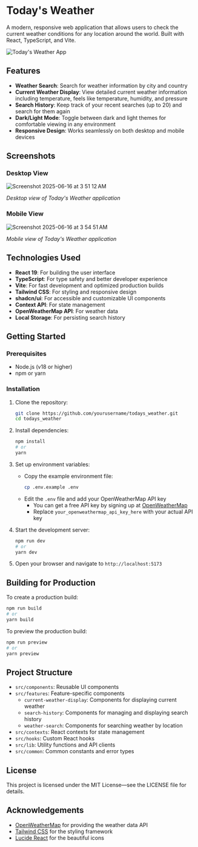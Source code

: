 # Today's Weather

A modern, responsive web application that allows users to check the current weather conditions for any location around
the world. Built with React, TypeScript, and Vite.

![Today's Weather App](https://openweathermap.org/img/wn/02d@4x.png)

## Features

- **Weather Search**: Search for weather information by city and country
- **Current Weather Display**: View detailed current weather information including temperature, feels like temperature,
  humidity, and pressure
- **Search History**: Keep track of your recent searches (up to 20) and search for them again
- **Dark/Light Mode**: Toggle between dark and light themes for comfortable viewing in any environment
- **Responsive Design**: Works seamlessly on both desktop and mobile devices

## Screenshots

### Desktop View

![Screenshot 2025-06-16 at 3 51 12 AM](https://github.com/user-attachments/assets/0e5f4179-9cf5-4a24-9c4e-3972a219c75c)

*Desktop view of Today's Weather application*

### Mobile View

![Screenshot 2025-06-16 at 3 54 51 AM](https://github.com/user-attachments/assets/ba79f461-abfd-4e38-92db-19c95c7467c1)

*Mobile view of Today's Weather application*

## Technologies Used

- **React 19**: For building the user interface
- **TypeScript**: For type safety and better developer experience
- **Vite**: For fast development and optimized production builds
- **Tailwind CSS**: For styling and responsive design
- **shadcn/ui**: For accessible and customizable UI components
- **Context API**: For state management
- **OpenWeatherMap API**: For weather data
- **Local Storage**: For persisting search history

## Getting Started

### Prerequisites

- Node.js (v18 or higher)
- npm or yarn

### Installation

1. Clone the repository:
   ```bash
   git clone https://github.com/yourusername/todays_weather.git
   cd todays_weather
   ```

2. Install dependencies:
   ```bash
   npm install
   # or
   yarn
   ```

3. Set up environment variables:
    - Copy the example environment file:
      ```bash
      cp .env.example .env
      ```
    - Edit the `.env` file and add your OpenWeatherMap API key
        - You can get a free API key by signing up at [OpenWeatherMap](https://openweathermap.org/api)
        - Replace `your_openweathermap_api_key_here` with your actual API key

4. Start the development server:
   ```bash
   npm run dev
   # or
   yarn dev
   ```

5. Open your browser and navigate to `http://localhost:5173`

## Building for Production

To create a production build:

```bash
npm run build
# or
yarn build
```

To preview the production build:

```bash
npm run preview
# or
yarn preview
```

## Project Structure

- `src/components`: Reusable UI components
- `src/features`: Feature-specific components
    - `current-weather-display`: Components for displaying current weather
    - `search-history`: Components for managing and displaying search history
    - `weather-search`: Components for searching weather by location
- `src/contexts`: React contexts for state management
- `src/hooks`: Custom React hooks
- `src/lib`: Utility functions and API clients
- `src/common`: Common constants and error types

## License

This project is licensed under the MIT License—see the LICENSE file for details.

## Acknowledgements

- [OpenWeatherMap](https://openweathermap.org/) for providing the weather data API
- [Tailwind CSS](https://tailwindcss.com/) for the styling framework
- [Lucide React](https://lucide.dev/) for the beautiful icons
